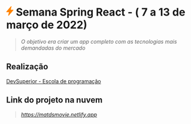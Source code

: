 # ![DevSuperior logo](https://raw.githubusercontent.com/devsuperior/bds-assets/main/ds/devsuperior-logo-small.png) Semana Spring React - ( 7 a 13 de março de 2022)
>  *O objetivo era criar um app completo com as tecnologias mais demandadas do mercado*

## Realização
[DevSuperior - Escola de programação](https://devsuperior.com.br)

## Link do projeto na nuvem
> *https://matdsmovie.netlify.app*
